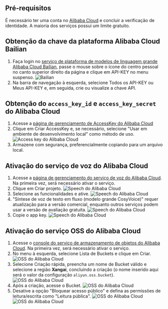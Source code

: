 ## Pré-requisitos
É necessário ter uma conta no [Alibaba Cloud](https://www.aliyun.com) e concluir a verificação de identidade. A maioria dos serviços possui um limite gratuito.

## Obtenção da chave da plataforma Alibaba Cloud Bailian
1. Faça login no [serviço de plataforma de modelos de linguagem grande Alibaba Cloud Bailian](https://bailian.console.aliyun.com/), passe o mouse sobre o ícone do centro pessoal no canto superior direito da página e clique em API-KEY no menu suspenso.
![Bailian](/docs/images/bailian_1.png)
2. Na barra de navegação à esquerda, selecione Todos os API-KEY ou Meus API-KEY e, em seguida, crie ou visualize a chave API.

## Obtenção do `access_key_id` e `access_key_secret` do Alibaba Cloud
1. Acesse a [página de gerenciamento de AccessKey do Alibaba Cloud](https://ram.console.aliyun.com/profile/access-keys)
2. Clique em Criar AccessKey e, se necessário, selecione "Usar em ambiente de desenvolvimento local" como método de uso.
![Access key do Alibaba Cloud](/docs/images/aliyun_accesskey_1.png)
3. Armazene com segurança, preferencialmente copiando para um arquivo local.

## Ativação do serviço de voz do Alibaba Cloud
1. Acesse a [página de gerenciamento do serviço de voz do Alibaba Cloud](https://nls-portal.console.aliyun.com/applist). Na primeira vez, será necessário ativar o serviço.
2. Clique em Criar projeto.
![Speech do Alibaba Cloud](/docs/images/aliyun_speech_1.png)
3. Selecione as funcionalidades e ative.
![Speech do Alibaba Cloud](/docs/images/aliyun_speech_2.png)
4. "Síntese de voz de texto em fluxo (modelo grande CosyVoice)" requer atualização para a versão comercial, enquanto outros serviços podem usar a versão de avaliação gratuita.
![Speech do Alibaba Cloud](/docs/images/aliyun_speech_3.png)
5. Copie o app key.
![Speech do Alibaba Cloud](/docs/images/aliyun_speech_4.png)

## Ativação do serviço OSS do Alibaba Cloud
1. Acesse o [console do serviço de armazenamento de objetos do Alibaba Cloud](https://oss.console.aliyun.com/overview). Na primeira vez, será necessário ativar o serviço.
2. No menu à esquerda, selecione Lista de Buckets e clique em Criar.
![OSS do Alibaba Cloud](/docs/images/aliyun_oss_1.png)
3. Selecione Criação rápida, preencha um nome de Bucket válido e selecione a região **Xangai**, concluindo a criação (o nome inserido aqui será o valor da configuração `aliyun.oss.bucket`).
![OSS do Alibaba Cloud](/docs/images/aliyun_oss_2.png)
4. Após a criação, acesse o Bucket.
![OSS do Alibaba Cloud](/docs/images/aliyun_oss_3.png)
5. Desative a opção "Bloquear acesso público" e defina as permissões de leitura/escrita como "Leitura pública".
![OSS do Alibaba Cloud](/docs/images/aliyun_oss_4.png)
![OSS do Alibaba Cloud](/docs/images/aliyun_oss_5.png)